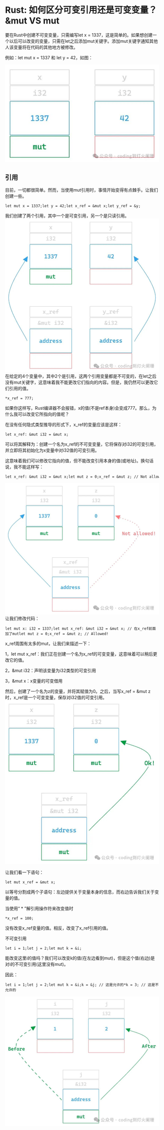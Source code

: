 # Rust: 如何区分可变引用还是可变变量？&mut VS mut 

要在Rust中创建不可变变量，只需编写let x = 1337，这是简单的。如果想创建一个以后可以改变的变量，只需在let之后添加mut关键字。添加mut关键字通知其他人该变量将在代码的其他地方被修改。

例如：let mut x = 1337 和 let y = 42，如图：

![](../learning/src/objInfo/assets/Pasted%20image%2020240423220157.png)


## 引用

目前，一切都很简单。然而，当使用mut引用时，事情开始变得有点棘手。让我们创建一些。

```
let mut x = 1337;let y = 42;let x_ref = &mut x;let y_ref = &y;
```

我们创建了两个引用，其中一个是可变引用，另一个是只读引用。
![](../learning/src/objInfo/assets/Pasted%20image%2020240423220211.png)
在给定的4个变量中，其中2个是引用，这两个引用变量都是不可变的，在let之后没有mut关键字，这意味着我不能更改它们指向的内容。但是，我仍然可以更改它们引用的值。

```
*x_ref = 777;
```

  

如果你这样写，Rust编译器不会报错，x的值(不是ref本身)会变成777。那么，为什么我可以改变它所指向的值呢？

  

在没有任何隐式类型推导的形式下，x_ref的变量应该是这样：

```
let x_ref: &mut i32 = &mut x;
```

  

可以将其解释为：创建一个名为x_ref的不可变变量，它将保存对i32的可变引用，并立即将其初始化为x变量中对i32值的可变引用。

  

这意味着我们可以修改它指向的值，但不能改变引用本身的值(或地址)。换句话说，我不能这样写：

```
let x_ref: &mut i32 = &mut x;let mut z = 0;x_ref = &mut z; // Not allowed!
```
![](../learning/src/objInfo/assets/Pasted%20image%2020240423220222.png)
让我们修改代码：

```
let mut x: i32 = 1337;let mut x_ref: &mut i32 = &mut x; // 在x_ref前面加了mutlet mut z = 0;x_ref = &mut z; // Allowed!
```

  

x_ref周围有太多的mut，让我们来描述一下：

  

1，let mut x_ref：我们正在创建一个名为x_ref的可变变量，这意味着可以稍后更改它的值。

  

2，&mut i32：声明该变量为i32类型的可变引用

  

3，&mut x：x变量的可变借用

  

然后，创建了一个名为z的变量，并将其赋值为0。之后，当写x_ref = &mut z时，x_ref是一个可变变量，保存对i32值的可变引用。
![](../learning/src/objInfo/assets/Pasted%20image%2020240423220232.png)

让我们看一下语句：

```
let mut x_ref = &mut x;
```

以等号分割成两个子语句：左边提供关于变量本身的信息，而右边告诉我们关于变量的值。

  

当使用“ * ”解引用操作符来改变值时

```
*x_ref = 100;
```

没有改变x_ref变量的值。相反，改变了x_ref引用的值。

不可变引用

  

```
let i = 1;let j = 2;let mut k = &i;
```

  

能改变这里i的值吗？我们可以改变k的值(在左边看到mut)，但是这个值(右边)是对i的不可变引用(这里没有mut)。

  

因此：

```
let i = 1;let j = 2;let mut k = &i;k = &j; // 这是允许的*k = 3; // 这是不允许的
```

![](../learning/src/objInfo/assets/Pasted%20image%2020240423220257.png)






